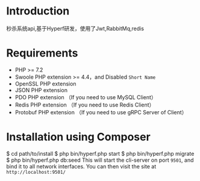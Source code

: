# Introduction
秒杀系统api,基于Hyperf研发，使用了Jwt,RabbitMq,redis
# Requirements
 - PHP >= 7.2
 - Swoole PHP extension >= 4.4，and Disabled `Short Name`
 - OpenSSL PHP extension
 - JSON PHP extension
 - PDO PHP extension （If you need to use MySQL Client）
 - Redis PHP extension （If you need to use Redis Client）
 - Protobuf PHP extension （If you need to use gRPC Server of Client）
# Installation using Composer
$ cd path/to/install
$ php bin/hyperf.php start
$ php bin/hyperf.php migrate
$ php bin/hyperf.php db:seed
This will start the cli-server on port `9501`, and bind it to all network interfaces. You can then visit the site at `http://localhost:9501/`



